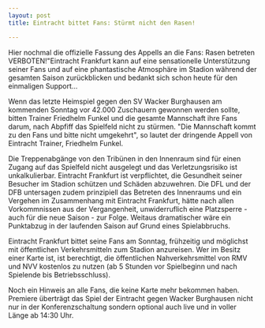 ```yaml
---
layout: post
title: Eintracht bittet Fans: Stürmt nicht den Rasen!

---
```


Hier nochmal die offizielle Fassung des Appells an die Fans: Rasen betreten VERBOTEN!"Eintracht Frankfurt kann auf eine sensationelle Unterstützung seiner Fans und auf eine phantastische Atmosphäre im Stadion während der gesamten Saison zurückblicken und bedankt sich schon heute für den einmaligen Support...

Wenn das letzte Heimspiel gegen den SV Wacker Burghausen am kommenden Sonntag vor 42.000 Zuschauern gewonnen werden sollte, bitten Trainer Friedhelm Funkel und die gesamte Mannschaft ihre Fans darum, nach Abpfiff das Spielfeld nicht zu stürmen. "Die Mannschaft kommt zu den Fans und bitte nicht umgekehrt", so lautet der dringende Appell von Eintracht Trainer, Friedhelm Funkel.  
  
Die Treppenabgänge von den Tribünen in den Innenraum sind für einen Zugang auf das Spielfeld nicht ausgelegt und das Verletzungsrisiko ist unkalkulierbar. Eintracht Frankfurt ist verpflichtet, die Gesundheit seiner Besucher im Stadion schützen und Schäden abzuwehren. Die DFL und der DFB untersagen zudem prinzipiell das Betreten des Innenraums und ein Vergehen im Zusammenhang mit Eintracht Frankfurt, hätte nach allen Vorkommnissen aus der Vergangenheit, unwiderruflich eine Platzsperre - auch für die neue Saison - zur Folge. Weitaus dramatischer wäre ein Punktabzug in der laufenden Saison auf Grund eines Spielabbruchs.  
  
Eintracht Frankfurt bittet seine Fans am Sonntag, frühzeitig und möglichst mit öffentlichen Verkehrsmitteln zum Stadion anzureisen. Wer im Besitz einer Karte ist, ist berechtigt, die öffentlichen Nahverkehrsmittel von RMV und NVV kostenlos zu nutzen (ab 5 Stunden vor Spielbeginn und nach Spielende bis Betriebsschluss).  
  
Noch ein Hinweis an alle Fans, die keine Karte mehr bekommen haben. Premiere überträgt das Spiel der Eintracht gegen Wacker Burghausen nicht nur in der Konferenzschaltung sondern optional auch live und in voller Länge ab 14:30 Uhr.
